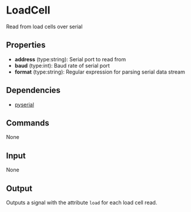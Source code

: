 LoadCell
========

Read from load cells over serial

Properties
--------------

-   **address** (type:string): Serial port to read from
-   **baud** (type:int): Baud rate of serial port
-   **format** (type:string): Regular expression for parsing serial data stream

Dependencies
----------------

-   [pyserial](https://pypi.python.org/pypi/pyserial)

Commands
----------------
None

Input
-------
None

Output
---------
Outputs a signal with the attribute `load` for each load cell read.
